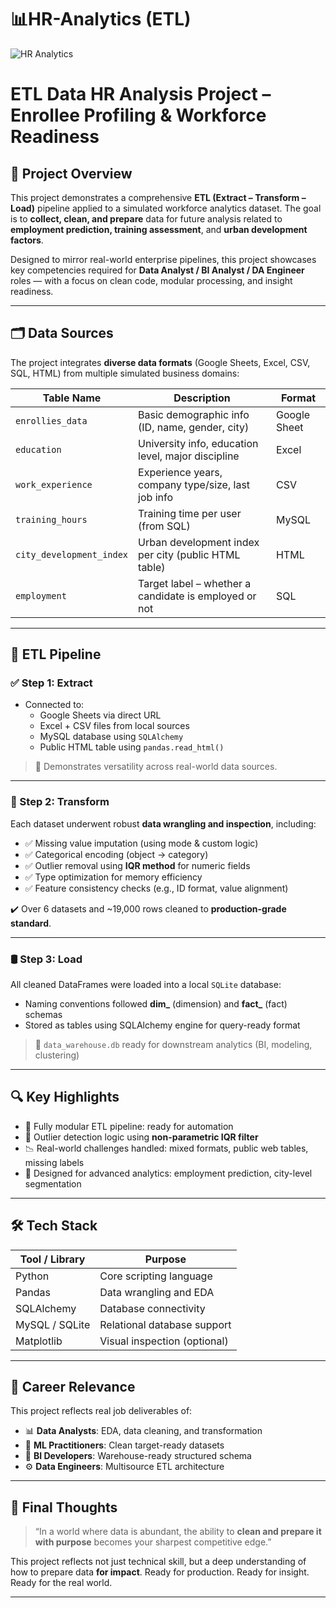# 📊HR-Analytics (ETL)
![HR Analytics](https://files.chatgpt.com/file-B1VsNmB71JnAMHj3BRxeJ7/HR_Analytics_Image_For_GitHub.png)

#  ETL Data HR Analysis Project – Enrollee Profiling & Workforce Readiness
## 🚀 Project Overview

This project demonstrates a comprehensive **ETL (Extract – Transform – Load)** pipeline applied to a simulated workforce analytics dataset. The goal is to **collect, clean, and prepare** data for future analysis related to **employment prediction, training assessment**, and **urban development factors**.

Designed to mirror real-world enterprise pipelines, this project showcases key competencies required for **Data Analyst / BI Analyst / DA Engineer** roles — with a focus on clean code, modular processing, and insight readiness.

---

## 🗂️ Data Sources

The project integrates **diverse data formats** (Google Sheets, Excel, CSV, SQL, HTML) from multiple simulated business domains:

| Table Name              | Description                                             | Format      |
|-------------------------|---------------------------------------------------------|-------------|
| `enrollies_data`        | Basic demographic info (ID, name, gender, city)         | Google Sheet |
| `education`             | University info, education level, major discipline      | Excel       |
| `work_experience`       | Experience years, company type/size, last job info      | CSV         |
| `training_hours`        | Training time per user (from SQL)                       | MySQL       |
| `city_development_index`| Urban development index per city (public HTML table)    | HTML        |
| `employment`            | Target label – whether a candidate is employed or not   | SQL         |

---

## 🔄 ETL Pipeline

### ✅ Step 1: **Extract**

- Connected to:
  - Google Sheets via direct URL
  - Excel + CSV files from local sources
  - MySQL database using `SQLAlchemy`
  - Public HTML table using `pandas.read_html()`

> 📌 Demonstrates versatility across real-world data sources.

---

### 🧹 Step 2: **Transform**

Each dataset underwent robust **data wrangling and inspection**, including:

- ✅ Missing value imputation (using mode & custom logic)
- ✅ Categorical encoding (object → category)
- ✅ Outlier removal using **IQR method** for numeric fields
- ✅ Type optimization for memory efficiency
- ✅ Feature consistency checks (e.g., ID format, value alignment)

✔️ Over 6 datasets and ~19,000 rows cleaned to **production-grade standard**.

---

### 🛢 Step 3: **Load**

All cleaned DataFrames were loaded into a local `SQLite` database:

- Naming conventions followed **dim_** (dimension) and **fact_** (fact) schemas
- Stored as tables using SQLAlchemy engine for query-ready format

> 🔗 `data_warehouse.db` ready for downstream analytics (BI, modeling, clustering)

---

## 🔍 Key Highlights

- 🔄 Fully modular ETL pipeline: ready for automation
- 🔬 Outlier detection logic using **non-parametric IQR filter**
- 📉 Real-world challenges handled: mixed formats, public web tables, missing labels
- 🧠 Designed for advanced analytics: employment prediction, city-level segmentation

---

## 🛠 Tech Stack

| Tool / Library | Purpose                        |
|----------------|--------------------------------|
| Python         | Core scripting language        |
| Pandas         | Data wrangling and EDA         |
| SQLAlchemy     | Database connectivity           |
| MySQL / SQLite | Relational database support    |
| Matplotlib     | Visual inspection (optional)   |

---

## 💼 Career Relevance

This project reflects real job deliverables of:

- 📊 **Data Analysts**: EDA, data cleaning, and transformation
- 🧠 **ML Practitioners**: Clean target-ready datasets
- 🧱 **BI Developers**: Warehouse-ready structured schema
- ⚙️ **Data Engineers**: Multisource ETL architecture

---

## 🧠 Final Thoughts

> “In a world where data is abundant, the ability to **clean and prepare it with purpose** becomes your sharpest competitive edge.”

This project reflects not just technical skill, but a deep understanding of how to prepare data **for impact**. Ready for production. Ready for insight. Ready for the real world.

---



